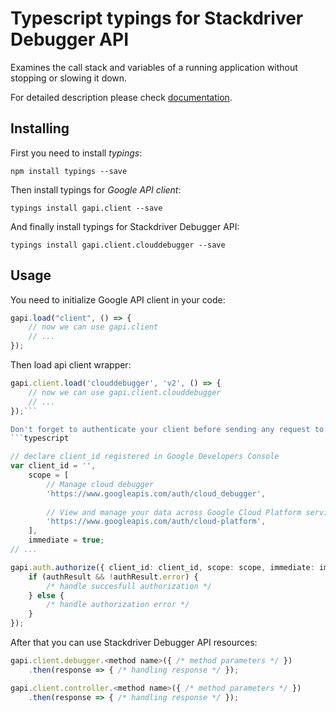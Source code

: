 # Typescript typings for Stackdriver Debugger API
Examines the call stack and variables of a running application without stopping or slowing it down.

For detailed description please check [documentation](http://cloud.google.com/debugger).

## Installing

First you need to install *typings*:
```
npm install typings --save 
```

Then install typings for *Google API client*:
```
typings install gapi.client --save 
```

And finally install typings for Stackdriver Debugger API:
```
typings install gapi.client.clouddebugger --save 
```

## Usage

You need to initialize Google API client in your code:
```typescript
gapi.load("client", () => { 
    // now we can use gapi.client
    // ... 
});
```

Then load api client wrapper:
```typescript
gapi.client.load('clouddebugger', 'v2', () => {
    // now we can use gapi.client.clouddebugger
    // ... 
});```

Don't forget to authenticate your client before sending any request to resources:
```typescript

// declare client_id registered in Google Developers Console
var client_id = '',
    scope = [     
        // Manage cloud debugger
        'https://www.googleapis.com/auth/cloud_debugger',
    
        // View and manage your data across Google Cloud Platform services
        'https://www.googleapis.com/auth/cloud-platform',
    ],
    immediate = true;
// ...

gapi.auth.authorize({ client_id: client_id, scope: scope, immediate: immediate }, authResult => {
    if (authResult && !authResult.error) {
        /* handle succesfull authorization */
    } else {
        /* handle authorization error */
    }
});            
```

After that you can use Stackdriver Debugger API resources:

```typescript
gapi.client.debugger.<method name>({ /* method parameters */ })
    .then(response => { /* handling response */ });

gapi.client.controller.<method name>({ /* method parameters */ })
    .then(response => { /* handling response */ });
```